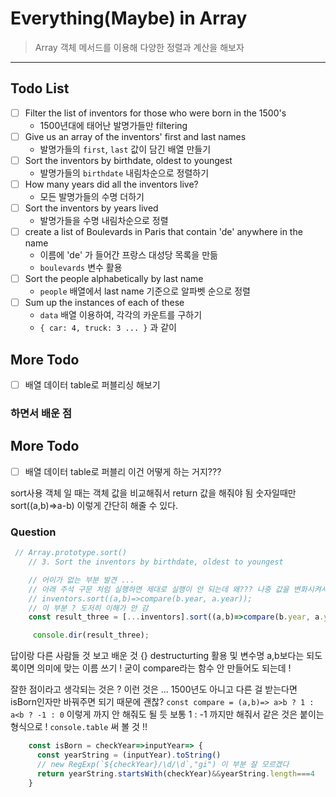 # Everything(Maybe) in Array
> Array 객체 메서드를 이용해 다양한 정렬과 계산을 해보자
---

## Todo List
- [ ] Filter the list of inventors for those who were born in the 1500's
    - 1500년대에 태어난 발명가들만 filtering
- [ ] Give us an array of the inventors' first and last names
    - 발명가들의 `first`, `last` 값이 담긴 배열 만들기
- [ ] Sort the inventors by birthdate, oldest to youngest
    - 발명가들의 `birthdate` 내림차순으로 정렬하기
- [ ] How many years did all the inventors live?
    - 모든 발명가들의 수명 더하기
- [ ] Sort the inventors by years lived
    - 발명가들을 수명 내림차순으로 정렬
- [ ] create a list of Boulevards in Paris that contain 'de' anywhere in the name
    - 이름에 'de' 가 들어간 프랑스 대성당 목록을 만듦
    - `boulevards` 변수 활용
- [ ] Sort the people alphabetically by last name
    - `people` 배열에서 last name 기준으로 알파벳 순으로 정렬
- [ ] Sum up the instances of each of these
    - `data` 배열 이용하여, 각각의 카운트를 구하기
    - `{ car: 4, truck: 3 ... }` 과 같이

## More Todo
- [ ] 배열 데이터 table로 퍼블리싱 해보기




### 하면서 배운 점 

## More Todo
- [ ] 배열 데이터 table로 퍼블리
이건 어떻게 하는 거지???

sort사용 객체 일 때는 객체 값을 비교해줘서 return 값을 해줘야 됨 
숫자일때만 sort((a,b)=>a-b) 이렇게 간단히 해줄 수 있다.

### Question 


```js
 // Array.prototype.sort()
    // 3. Sort the inventors by birthdate, oldest to youngest

    // 어이가 없는 부분 발견 ... 
    // 아래 주석 구문 처럼 실행하면 제대로 실행이 안 되는데 왜??? 나중 값을 변화시켜서 그런지 
    // inventors.sort((a,b)=>compare(b.year, a.year));
    // 이 부분 ? 도저히 이해가 안 감 
    const result_three = [...inventors].sort((a,b)=>compare(b.year, a.year));

     console.dir(result_three);

```

답이랑 다른 사람들 것 보고 배운 것 
{} destructurting 활용 및 변수명 a,b보다는 되도록이면 의미에 맞는 이름 쓰기 ! 
굳이 compare라는 함수 안 만들어도 되는데 ! 

잘한 점이라고 생각되는 것은 ?
이런 것은 ... 1500년도 아니고 다른 걸 받는다면 isBorn인자만 바꿔주면 되기 때문에 괜찮?
`const compare = (a,b)=> a>b ? 1 : a<b ? -1 : 0` 이렇게 까지 안 해줘도 될 듯 
보통 1 : -1 까지만 해줘서 같은 것은 붙이는 형식으로 ! 
`console.table` 써 볼 것 !! 

```js
    const isBorn = checkYear=>inputYear=> {
      const yearString = (inputYear).toString()
      // new RegExp(`${checkYear}/\d/\d`,"gi") 이 부분 잘 모르겠다 
      return yearString.startsWith(checkYear)&&yearString.length===4
    }

```